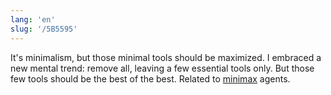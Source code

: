 ```yaml
---
lang: 'en'
slug: '/5B5595'
---
```


It's minimalism, but those minimal tools should be maximized.
I embraced a new mental trend: remove all, leaving a few essential tools only.
But those few tools should be the best of the best.
Related to [minimax](https://en.wikipedia.org/wiki/Minimax) agents.

<head>
  <html lang="en-US"/>
</head>
